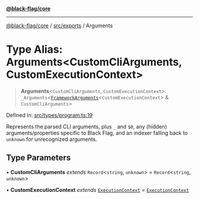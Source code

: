 [**@black-flag/core**](../../../README.md)

***

[@black-flag/core](../../../README.md) / [src/exports](../README.md) / Arguments

# Type Alias: Arguments\<CustomCliArguments, CustomExecutionContext\>

> **Arguments**\<`CustomCliArguments`, `CustomExecutionContext`\>: `_Arguments`\<[`FrameworkArguments`](../util/type-aliases/FrameworkArguments.md)\<`CustomExecutionContext`\> & `CustomCliArguments`\>

Defined in: [src/types/program.ts:19](https://github.com/Xunnamius/black-flag/blob/a0f00d5a2809e5f4f75ecb90bce738d38590143c/src/types/program.ts#L19)

Represents the parsed CLI arguments, plus `_` and `$0`, any (hidden)
arguments/properties specific to Black Flag, and an indexer falling back to
`unknown` for unrecognized arguments.

## Type Parameters

• **CustomCliArguments** *extends* `Record`\<`string`, `unknown`\> = `Record`\<`string`, `unknown`\>

• **CustomExecutionContext** *extends* [`ExecutionContext`](../util/type-aliases/ExecutionContext.md) = [`ExecutionContext`](../util/type-aliases/ExecutionContext.md)
